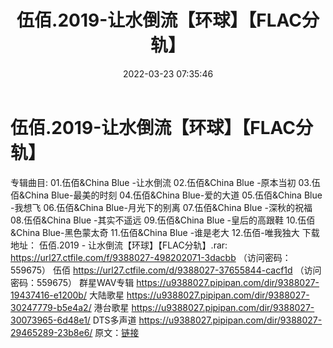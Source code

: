 ﻿---
title: 伍佰.2019-让水倒流【环球】【FLAC分轨】
date: 2022-03-23 07:35:46
categories: APE、FLAC、MP3
tags: 华语中文
---
# 伍佰.2019-让水倒流【环球】【FLAC分轨】

专辑曲目:
01.伍佰&China Blue -让水倒流
02.伍佰&China Blue -原本当初
03.伍佰&China Blue-最美的时刻
04.伍佰&China Blue-爱的大道
05.伍佰&China Blue -我想飞
06.伍佰&China Blue-月光下的别离
07.伍佰&China Blue -深秋的祝福
08.伍佰&China Blue -其实不遥远
09.伍佰&China Blue -皇后的高跟鞋
10.伍佰&China Blue-黑色蒙太奇
11.伍佰&China Blue -谁是老大
12.伍佰-唯我独大
下载地址：
伍佰.2019 - 让水倒流【环球】【FLAC分轨】.rar: https://url27.ctfile.com/f/9388027-498202071-3dacbb
（访问密码：559675）
伍佰
https://url27.ctfile.com/d/9388027-37655844-cacf1d
（访问密码：559675）
群星WAV专辑
https://u9388027.pipipan.com/dir/9388027-19437416-e1200b/
大陆歌星
https://u9388027.pipipan.com/dir/9388027-30247779-b5e4a2/
港台歌星
https://u9388027.pipipan.com/dir/9388027-30073965-6d48e1/
DTS多声道
https://u9388027.pipipan.com/dir/9388027-29465289-23b8e6/
原文：[链接](https://blog.sina.com.cn/s/blog_1647c7e7601030wbx.html)